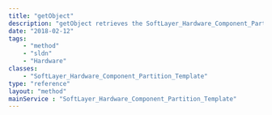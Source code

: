 ```yaml
---
title: "getObject"
description: "getObject retrieves the SoftLayer_Hardware_Component_Partition_Template object whose ID number corresponds to the ID number of the init parameter passed to the SoftLayer_Hardware_Component_Partition_Template service. You can only retrieve the partition templates that your account created or the templates predefined by SoftLayer. "
date: "2018-02-12"
tags:
    - "method"
    - "sldn"
    - "Hardware"
classes:
    - "SoftLayer_Hardware_Component_Partition_Template"
type: "reference"
layout: "method"
mainService : "SoftLayer_Hardware_Component_Partition_Template"
---
```

